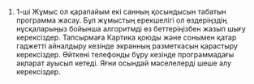 1.	 1-ші Жұмыс ол қарапайым екі санның қосындысын табатын программа жасау. Бұл жұмыстың ерекшелігі ол өздеріңздің нұсқаларыңыз бойынша алгоритмді өз беттеріңізбен жазып шығу керексіздер. Тапсырмаға Картика қоюды және сонымен қатар гаджетті айналдыру кезінде экранның разметкасын қарастыру керексіздер. Өйткені телефонды бұру кезінде программадағы ақпарат ауысып кетеді. Яғни осындай мәселелерді шеше алу керексіздер.

